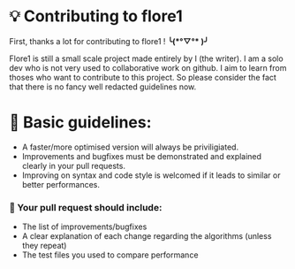 # 💡 Contributing to flore1 
First, thanks a lot for contributing to flore1 ! **╰(\*°▽°\* )╯** 

Flore1 is still a small scale project made entirely by I (the writer). 
I am a solo dev who is not very used to collaborative work on github.
I aim to learn from thoses who want to contribute to this project. So please consider the fact that there is no fancy well redacted guidelines now.

# 📜 Basic guidelines:

 - A faster/more optimised version will always be priviligiated.
 - Improvements and bugfixes must be demonstrated and explained clearly in your pull requests.
 - Improving on syntax and code style is welcomed if it leads to similar or better performances.

### 📮 Your pull request should include:

 - The list of improvements/bugfixes
 - A clear explanation of each change regarding the algorithms (unless they repeat)
 - The test files you used to compare performance




<!--stackedit_data:
eyJoaXN0b3J5IjpbNzY5NDMzNzEzLC0yMDU3MDgzNTI4XX0=
-->